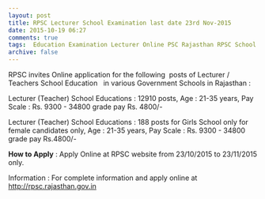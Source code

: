 ```yaml
---
layout: post
title: RPSC Lecturer School Examination last date 23rd Nov-2015   
date: 2015-10-19 06:27
comments: true
tags:  Education Examination Lecturer Online PSC Rajasthan RPSC School Teacher 
archive: false
---
```

RPSC invites Online application for the following  posts of Lecturer / Teachers School Education   in various Government Schools in Rajasthan :

Lecturer (Teacher) School Educations : 12910 posts, Age : 21-35 years, Pay Scale : Rs. 9300 - 34800 grade pay Rs. 4800/-

Lecturer (Teacher) School Educations : 188 posts for Girls School only for female candidates only, Age : 21-35 years, Pay Scale : Rs. 9300 - 34800 grade pay Rs.4800/-

**How to Apply** : Apply Online at RPSC website from 23/10/2015 to 23/11/2015 only.  

Information : For complete information and apply online at <http://rpsc.rajasthan.gov.in>

